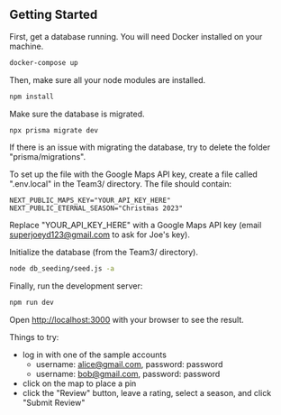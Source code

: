 ## Getting Started

First, get a database running. You will need Docker installed on your machine. 

```bash
docker-compose up
```

Then, make sure all your node modules are installed.
```bash
npm install
```

Make sure the database is migrated. 
```bash
npx prisma migrate dev
```
If there is an issue with migrating the database, try to delete the folder "prisma/migrations".

To set up the file with the Google Maps API key, create a file called ".env.local" in the Team3/ directory. 
The file should contain:
```
NEXT_PUBLIC_MAPS_KEY="YOUR_API_KEY_HERE"
NEXT_PUBLIC_ETERNAL_SEASON="Christmas 2023"
```
Replace "YOUR_API_KEY_HERE" with a Google Maps API key (email superjoeyd123@gmail.com to ask for Joe's key).

Initialize the database (from the Team3/ directory).
```bash
node db_seeding/seed.js -a
```

Finally, run the development server:
```bash
npm run dev
```

Open [http://localhost:3000](http://localhost:3000) with your browser to see the result.

Things to try:
* log in with one of the sample accounts
    * username: alice@gmail.com, password: password
    * username: bob@gmail.com, password: password
* click on the map to place a pin
* click the "Review" button, leave a rating, select a season, and click "Submit Review"
